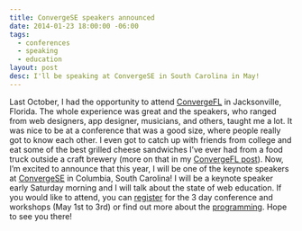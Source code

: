 ```yaml
---
title: ConvergeSE speakers announced
date: 2014-01-23 18:00:00 -06:00
tags:
  - conferences
  - speaking
  - education
layout: post
desc: I'll be speaking at ConvergeSE in South Carolina in May!
---
```


Last October, I had the opportunity to attend [ConvergeFL](http://www.convergefl.com) in Jacksonville, Florida. The whole experience was great and the speakers, who ranged from web designers, app designer, musicians, and others, taught me a lot. It was nice to be at a conference that was a good size, where people really got to know each other. I even got to catch up with friends from college and eat some of the best grilled cheese sandwiches I’ve ever had from a food truck outside a craft brewery (more on that in my [ConvergeFL post](http://www.samkapila.com/thoughts/converge-fl-2013)).
Now, I’m excited to announce that this year, I will be one of the keynote speakers at [ConvergeSE](http://convergese.com/) in Columbia, South Carolina! I will be a keynote speaker early Saturday morning and I will talk about the state of web education. If you would like to attend, you can [register](https://account.unmatchedstyle.com/register/convergese-2014/) for the 3 day conference and workshops (May 1st to 3rd) or find out more about the [programming](http://convergese.com/speakers.php). Hope to see you there!
